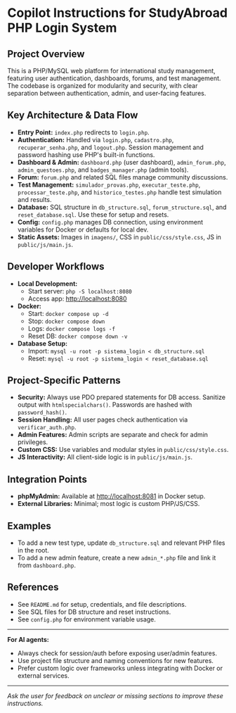 # Copilot Instructions for StudyAbroad PHP Login System

## Project Overview
This is a PHP/MySQL web platform for international study management, featuring user authentication, dashboards, forums, and test management. The codebase is organized for modularity and security, with clear separation between authentication, admin, and user-facing features.

## Key Architecture & Data Flow
- **Entry Point:** `index.php` redirects to `login.php`.
- **Authentication:** Handled via `login.php`, `cadastro.php`, `recuperar_senha.php`, and `logout.php`. Session management and password hashing use PHP's built-in functions.
- **Dashboard & Admin:** `dashboard.php` (user dashboard), `admin_forum.php`, `admin_questoes.php`, and `badges_manager.php` (admin tools).
- **Forum:** `forum.php` and related SQL files manage community discussions.
- **Test Management:** `simulador_provas.php`, `executar_teste.php`, `processar_teste.php`, and `historico_testes.php` handle test simulation and results.
- **Database:** SQL structure in `db_structure.sql`, `forum_structure.sql`, and `reset_database.sql`. Use these for setup and resets.
- **Config:** `config.php` manages DB connection, using environment variables for Docker or defaults for local dev.
- **Static Assets:** Images in `imagens/`, CSS in `public/css/style.css`, JS in `public/js/main.js`.

## Developer Workflows
- **Local Development:**
  - Start server: `php -S localhost:8080`
  - Access app: [http://localhost:8080](http://localhost:8080)
- **Docker:**
  - Start: `docker compose up -d`
  - Stop: `docker compose down`
  - Logs: `docker compose logs -f`
  - Reset DB: `docker compose down -v`
- **Database Setup:**
  - Import: `mysql -u root -p sistema_login < db_structure.sql`
  - Reset: `mysql -u root -p sistema_login < reset_database.sql`

## Project-Specific Patterns
- **Security:** Always use PDO prepared statements for DB access. Sanitize output with `htmlspecialchars()`. Passwords are hashed with `password_hash()`.
- **Session Handling:** All user pages check authentication via `verificar_auth.php`.
- **Admin Features:** Admin scripts are separate and check for admin privileges.
- **Custom CSS:** Use variables and modular styles in `public/css/style.css`.
- **JS Interactivity:** All client-side logic is in `public/js/main.js`.

## Integration Points
- **phpMyAdmin:** Available at [http://localhost:8081](http://localhost:8081) in Docker setup.
- **External Libraries:** Minimal; most logic is custom PHP/JS/CSS.

## Examples
- To add a new test type, update `db_structure.sql` and relevant PHP files in the root.
- To add a new admin feature, create a new `admin_*.php` file and link it from `dashboard.php`.

## References
- See `README.md` for setup, credentials, and file descriptions.
- See SQL files for DB structure and reset instructions.
- See `config.php` for environment variable usage.

---
**For AI agents:**
- Always check for session/auth before exposing user/admin features.
- Use project file structure and naming conventions for new features.
- Prefer custom logic over frameworks unless integrating with Docker or external services.

---
*Ask the user for feedback on unclear or missing sections to improve these instructions.*
